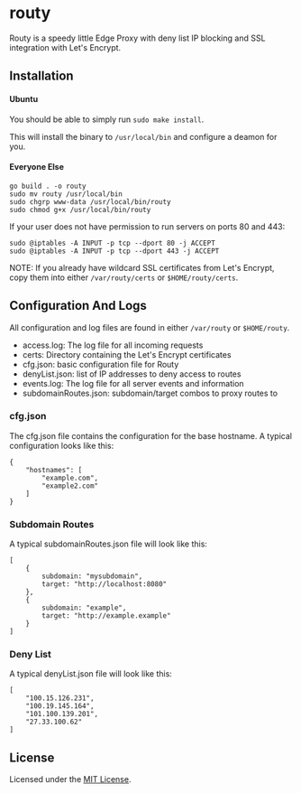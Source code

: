 # routy
Routy is a speedy little Edge Proxy with deny list IP blocking and SSL integration with Let's Encrypt.

## Installation
#### Ubuntu
You should be able to simply run `sudo make install`.

This will install the binary to `/usr/local/bin` and configure a deamon for you.

#### Everyone Else
```
go build . -o routy
sudo mv routy /usr/local/bin
sudo chgrp www-data /usr/local/bin/routy
sudo chmod g+x /usr/local/bin/routy
```
If your user does not have permission to run servers on ports 80 and 443:
```
sudo @iptables -A INPUT -p tcp --dport 80 -j ACCEPT
sudo @iptables -A INPUT -p tcp --dport 443 -j ACCEPT
```
NOTE: If you already have wildcard SSL certificates from Let's Encrypt, copy them into either `/var/routy/certs` or `$HOME/routy/certs`.

## Configuration And Logs
All configuration and log files are found in either `/var/routy` or `$HOME/routy`.
* access.log:           The log file for all incoming requests
* certs:                Directory containing the Let's Encrypt certificates
* cfg.json:             basic configuration file for Routy
* denyList.json:        list of IP addresses to deny access to routes
* events.log:           The log file for all server events and information
* subdomainRoutes.json: subdomain/target combos to proxy routes to

### cfg.json
The cfg.json file contains the configuration for the base hostname. A typical configuration looks like this:
```
{
    "hostnames": [
        "example.com",
        "example2.com"
    ]
}
```

### Subdomain Routes
A typical subdomainRoutes.json file will look like this:
```
[
    {
        subdomain: "mysubdomain",
        target: "http://localhost:8080"
    },
    {
        subdomain: "example",
        target: "http://example.example"
    }
]
```

### Deny List
A typical denyList.json file will look like this:
```
[
    "100.15.126.231",
    "100.19.145.164",
    "101.100.139.201",
    "27.33.100.62"
]
```

## License
Licensed under the [MIT License](http://github.com/oorrwullie/routy/blob/master/LICENSE).
